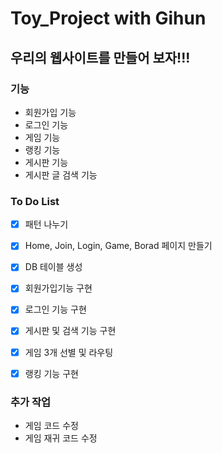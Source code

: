 # Toy_Project with Gihun

## 우리의 웹사이트를 만들어 보자!!!

### 기능

- 회원가입 기능
- 로그인 기능
- 게임 기능
- 랭킹 기능
- 게시판 기능
- 게시판 글 검색 기능

### To Do List

- [x] 패턴 나누기

- [x] Home, Join, Login, Game, Borad 페이지 만들기

- [x] DB 테이블 생성
  
- [x] 회원가입기능 구현

- [x] 로그인 기능 구현

- [x] 게시판 및 검색 기능 구현

- [x] 게임 3개 선별 및 라우팅

- [x] 랭킹 기능 구현
  
  

### 추가 작업

- 게임 코드 수정
- 게임 재귀 코드 수정
